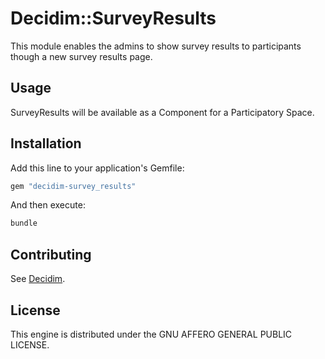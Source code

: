 # Decidim::SurveyResults

This module enables the admins to show survey results to participants though a new survey results page.

## Usage

SurveyResults will be available as a Component for a Participatory
Space.

## Installation

Add this line to your application's Gemfile:

```ruby
gem "decidim-survey_results"
```

And then execute:

```bash
bundle
```

## Contributing

See [Decidim](https://github.com/decidim/decidim).

## License

This engine is distributed under the GNU AFFERO GENERAL PUBLIC LICENSE.
